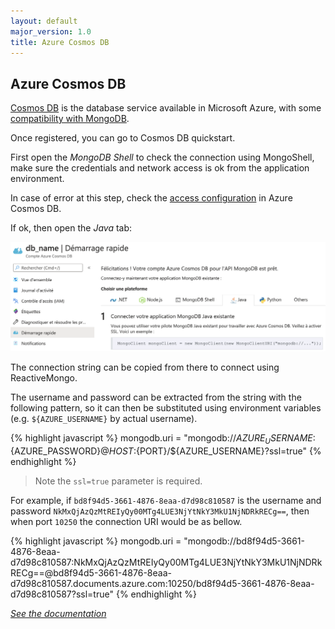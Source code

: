 ```yaml
---
layout: default
major_version: 1.0
title: Azure Cosmos DB
---
```


## Azure Cosmos DB

[Cosmos DB](https://docs.microsoft.com/en-us/azure/cosmos-db/introduction) is the database service available in Microsoft Azure, with some [compatibility with MongoDB](https://www.mongodb.com/cloud/atlas/compare).

Once registered, you can go to Cosmos DB quickstart.

First open the *MongoDB Shell* to check the connection using MongoShell, make sure the credentials and network access is ok from the application environment.

In case of error at this step, check the [access configuration](https://docs.microsoft.com/en-us/azure/cosmos-db/connect-mongodb-account) in Azure Cosmos DB.

If ok, then open the *Java* tab:

<img src="../images/azure-cosmos.png" alt="Cosmos DB quickstart - Connection string" class="screenshot" />

The connection string can be copied from there to connect using ReactiveMongo.

The username and password can be extracted from the string with the following pattern, so it can then be substituted using environment variables (e.g. `${AZURE_USERNAME}` by actual username).

{% highlight javascript %}
mongodb.uri = "mongodb://${AZURE_USERNAME}:${AZURE_PASSWORD}@${HOST}:${PORT}/${AZURE_USERNAME}?ssl=true"
{% endhighlight %}

> Note the `ssl=true` parameter is required.

For example, if `bd8f94d5-3661-4876-8eaa-d7d98c810587` is the username and password `NkMxQjAzQzMtREIyQy00MTg4LUE3NjYtNkY3MkU1NjNDRkRECg==`, then when port `10250` the connection URI would be as bellow.

{% highlight javascript %}
mongodb.uri = "mongodb://bd8f94d5-3661-4876-8eaa-d7d98c810587:NkMxQjAzQzMtREIyQy00MTg4LUE3NjYtNkY3MkU1NjNDRkRECg==@bd8f94d5-3661-4876-8eaa-d7d98c810587.documents.azure.com:10250/bd8f94d5-3661-4876-8eaa-d7d98c810587?ssl=true"
{% endhighlight %}

*[See the documentation](./connect-database.html)*
